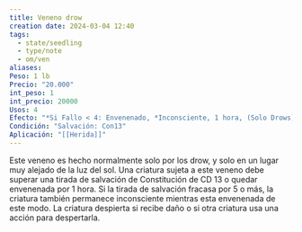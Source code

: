```yaml
---
title: Veneno drow
creation date: 2024-03-04 12:40
tags:
  - state/seedling
  - type/note
  - om/ven
aliases: 
Peso: 1 lb
Precio: "20.000"
int_peso: 1
int_precio: 20000
Usos: 4
Efecto: "*Si Fallo < 4: Envenenado, *Inconsciente, 1 hora, (Solo Drows)"
Condición: "Salvación: Con13"
Aplicación: "[[Herida]]"
---
```

Este veneno es hecho normalmente solo por los drow, y solo en un lugar muy alejado de la luz del sol. Una criatura sujeta a este veneno debe superar una tirada de salvación de Constitución de CD 13 o quedar envenenada por 1 hora. Si la tirada de salvación fracasa por 5 o más, la criatura también permanece inconsciente mientras esta envenenada de este modo. La criatura despierta si recibe daño o si otra criatura usa una acción para despertarla.